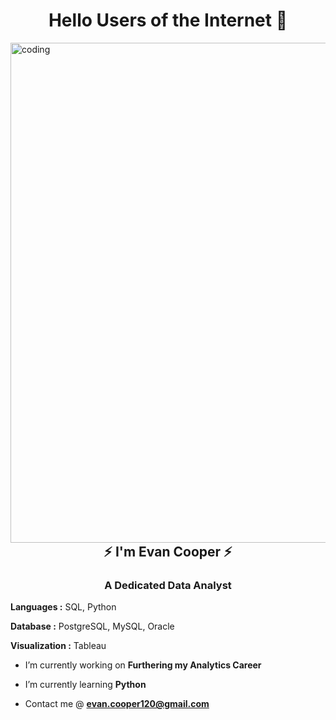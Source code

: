 <h1 align="center">Hello Users of the Internet 👋 </h1>
<img align="left" alt="coding" width="800" src="Banner.png">

<h2 align="center">⚡️ I'm Evan Cooper ⚡️</h2>
<h3 align="center">A Dedicated Data Analyst</h3>



**Languages :** SQL, Python

**Database :** PostgreSQL, MySQL, Oracle

**Visualization :** Tableau

-  I’m currently working on **Furthering my Analytics Career**

-  I’m currently learning **Python**

-  Contact me @ **evan.cooper120@gmail.com**





